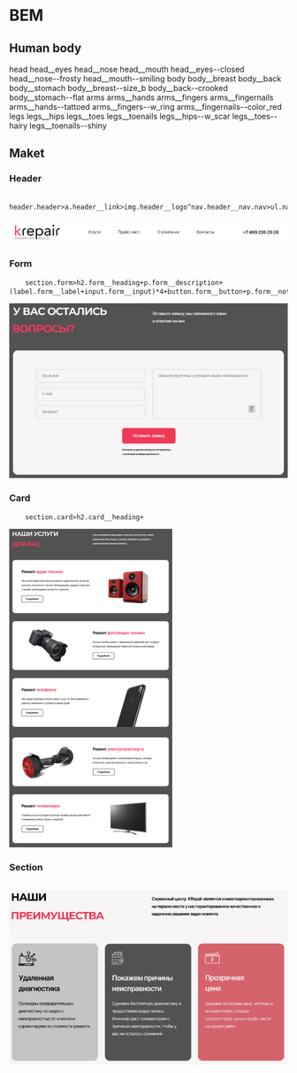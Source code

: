 # BEM
## Human body

head
head__eyes
head__nose
head__mouth
head__eyes--closed
head__nose--frosty
head__mouth--smiling
body
body__breast
body__back
body__stomach
body__breast--size_b
body__back--crooked
body__stomach--flat
arms
arms__hands
arms__fingers
arms__fingernails
arms__hands--tattoed
arms__fingers--w_ring
arms__fingernails--color_red
legs
legs__hips
legs__toes
legs__toenails
legs__hips--w_scar
legs__toes--hairy
legs__toenails--shiny

## Maket
### Header

```
    header.header>a.header__link>img.header__logo^nav.header__nav.nav>ul.nav__list>li.nav__item*4+p.nav__number
```
![header](img/header.jpg)

### Form

```
    section.form>h2.form__heading+p.form__description+(label.form__label+input.form__input)*4+button.form__button+p.form__notification
```
![form](img/form.jpg)

### Card

```
    section.card>h2.card__heading+
```
![card](/img/card.jpg)

### Section

```

```
![section](img/section.jpg)